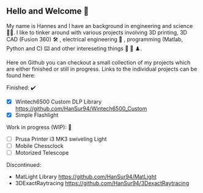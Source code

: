 ## Hello and Welcome 👋 ##

My name is Hannes and I have an background in engineering and science 👨‍🔬.
I like to tinker around with various projects involving 3D printing,
3D CAD (Fusion 360) 🛠️ , electrical engineering 🔌 ,
programming (Matlab, Python and C) ⌨️ and other intereseting things 🔦 🔭 ♟️. 

<!--  Put some badges her if possibel  -->

Here on Github you can checkout a small collection of my projects which are either
finished or still in progress. Links to the individual projects can be found here:


<!--  Make a list of some of my projects that ia m currently working on  -->

Finished: ✔️
- [x] Wintech6500 Custom DLP Library https://github.com/HanSur94/Wintech6500_Custom
- [x] Simple Flashlight 

Work in progress (WIP): 🔨
- [ ] Prusa Printer i3 MK3 swiveling Light
- [ ] Mobile Chessclock
- [ ] Motorized Telescope 

Discontinued:
- MatLight Library https://github.com/HanSur94/MatLight
- 3DExactRaytracing https://github.com/HanSur94/3DexactRaytracing


<!---
HanSur94/HanSur94 is a ✨ special ✨ repository because its `README.md` (this file) appears on your GitHub profile.
You can click the Preview link to take a look at your changes.
--->
